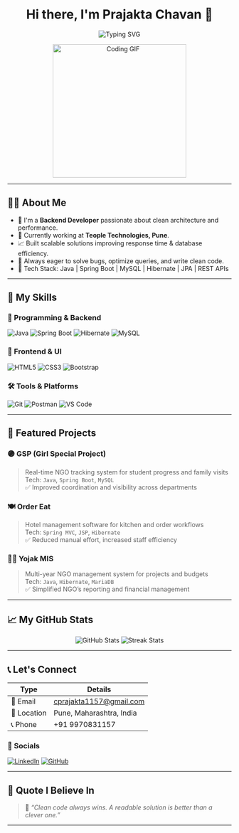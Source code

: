 <h1 align="center">
  Hi there, I'm Prajakta Chavan 👋
</h1>

<p align="center">
  <img src="https://readme-typing-svg.demolab.com?font=Fira+Code&weight=500&size=22&pause=1000&color=00C3FF&center=true&vCenter=true&width=435&lines=Software+Developer+from+India;Backend+Engineer+%7C+Spring+Boot+%7C+Java+Expert;Open+to+Collaboration+%7C+Let's+Build+Together" alt="Typing SVG" />
</p>

<p align="center">
  <img src="https://media.giphy.com/media/qgQUggAC3Pfv687qPC/giphy.gif" width="300" alt="Coding GIF"/>
</p>

---

## 🙋‍♀️ About Me

- 🧠 I'm a **Backend Developer** passionate about clean architecture and performance.
- 💼 Currently working at **Teople Technologies, Pune**.
- 📈 Built scalable solutions improving response time & database efficiency.
- 🧩 Always eager to solve bugs, optimize queries, and write clean code.
- 🧪 Tech Stack: Java | Spring Boot | MySQL | Hibernate | JPA | REST APIs

---

## 🚀 My Skills

### 🧠 Programming & Backend
![Java](https://img.shields.io/badge/Java-%23ED8B00.svg?style=for-the-badge&logo=java&logoColor=white)
![Spring Boot](https://img.shields.io/badge/Spring%20Boot-6DB33F?style=for-the-badge&logo=spring-boot&logoColor=white)
![Hibernate](https://img.shields.io/badge/Hibernate-59666C?style=for-the-badge&logo=hibernate&logoColor=white)
![MySQL](https://img.shields.io/badge/MySQL-00758F?style=for-the-badge&logo=mysql&logoColor=white)

### 🧩 Frontend & UI
![HTML5](https://img.shields.io/badge/HTML5-E34F26?style=for-the-badge&logo=html5&logoColor=white)
![CSS3](https://img.shields.io/badge/CSS3-1572B6?style=for-the-badge&logo=css3&logoColor=white)
![Bootstrap](https://img.shields.io/badge/Bootstrap-563D7C?style=for-the-badge&logo=bootstrap&logoColor=white)

### 🛠 Tools & Platforms
![Git](https://img.shields.io/badge/Git-F05032?style=for-the-badge&logo=git&logoColor=white)
![Postman](https://img.shields.io/badge/Postman-FF6C37?style=for-the-badge&logo=postman&logoColor=white)
![VS Code](https://img.shields.io/badge/VS%20Code-007ACC?style=for-the-badge&logo=visual-studio-code&logoColor=white)

---

## 📂 Featured Projects

### 🟣 **GSP (Girl Special Project)**  
> Real-time NGO tracking system for student progress and family visits  
Tech: `Java`, `Spring Boot`, `MySQL`  
✅ Improved coordination and visibility across departments  

### 🍽️ **Order Eat**  
> Hotel management software for kitchen and order workflows  
Tech: `Spring MVC`, `JSP`, `Hibernate`  
✅ Reduced manual effort, increased staff efficiency  

### 🧑‍🎓 **Yojak MIS**  
> Multi-year NGO management system for projects and budgets  
Tech: `Java`, `Hibernate`, `MariaDB`  
✅ Simplified NGO’s reporting and financial management  

---

## 📈 My GitHub Stats

<p align="center">
  <img src="https://github-readme-stats.vercel.app/api?username=cprajakta1157&show_icons=true&theme=tokyonight" alt="GitHub Stats" />
  <img src="https://github-readme-streak-stats.herokuapp.com/?user=cprajakta1157&theme=tokyonight" alt="Streak Stats" />
</p>

---

## 📞 Let's Connect

| Type       | Details                              |
|------------|---------------------------------------|
| 📧 Email   | [cprajakta1157@gmail.com](mailto:cprajakta1157@gmail.com) |
| 📍 Location | Pune, Maharashtra, India             |
| 📞 Phone   | +91 9970831157                        |

### 🔗 Socials

[![LinkedIn](https://img.shields.io/badge/LinkedIn-%230077B5.svg?style=for-the-badge&logo=linkedin&logoColor=white)](https://linkedin.com/in/your-link)
[![GitHub](https://img.shields.io/badge/GitHub-181717.svg?style=for-the-badge&logo=github&logoColor=white)](https://github.com/cprajakta1157)

---

## 📝 Quote I Believe In

> 💬 *“Clean code always wins. A readable solution is better than a clever one.”*

---

